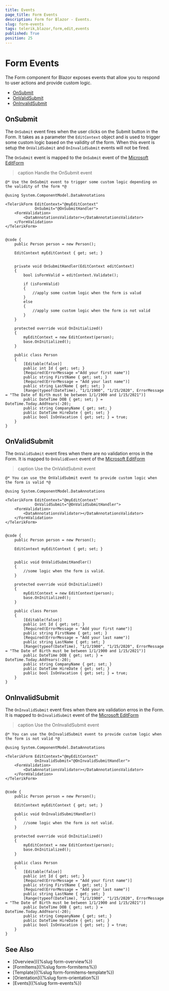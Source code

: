 ```yaml
---
title: Events
page_title: Form Events
description: Form for Blazor - Events.
slug: form-events
tags: telerik,blazor,form,edit,events
published: True
position: 25
---
```


# Form Events

The Form component for Blazor exposes events that allow you to respond to user actions and provide custom logic.

* [OnSubmit](#onsubmit)
* [OnValidSubmit](#onvalidsubmit)
* [OnInvalidSubmit](#oninvalidsubmit)

## OnSubmit

The `OnSubmit` event fires when the user clicks on the Submit button in the Form. It takes as a parameter the `EditContext` object and is used to trigger some custom logic based on the validity of the form. When this event is setup the `OnValidSubmit` and `OnInvalidSubmit` events will not be fired.
  
The `OnSubmit` event is mapped to the `OnSubmit` event of the <a target="_blank" href="https://docs.microsoft.com/en-us/aspnet/core/blazor/forms-validation?view=aspnetcore-5.0#built-in-forms-components">Microsoft EditForm</a>


>caption Handle the OnSubmit event

````CSHTML
@* Use the OnSubmit event to trigger some custom logic depending on the validity of the form *@

@using System.ComponentModel.DataAnnotations 

<TelerikForm EditContext="@myEditContext"
             OnSubmit="@OnSubmitHandler">
    <FormValidation>
        <DataAnnotationsValidator></DataAnnotationsValidator>
    </FormValidation>
</TelerikForm>


@code {
    public Person person = new Person();

    EditContext myEditContext { get; set; }


    private void OnSubmitHandler(EditContext editContext)
    {
        bool isFormValid = editContext.Validate();

        if (isFormValid)
        {
            //apply some custom logic when the form is valud
        }
        else
        {
            //apply some custom logic when the form is not valid
        }
    }

    protected override void OnInitialized()
    {
        myEditContext = new EditContext(person);
        base.OnInitialized();
    }

    public class Person
    {
        [Editable(false)]
        public int Id { get; set; }
        [Required(ErrorMessage ="Add your first name")]
        public string FirstName { get; set; }
        [Required(ErrorMessage = "Add your last name")]
        public string LastName { get; set; }
        [Range(typeof(DateTime), "1/1/1900", "1/15/2020", ErrorMessage = "The Date of Birth must be between 1/1/1900 and 1/15/2021")]
        public DateTime DOB { get; set; } = DateTime.Today.AddYears(-20);
        public string CompanyName { get; set; }
        public DateTime HireDate { get; set; }
        public bool IsOnVacation { get; set; } = true;
    }
}
````

## OnValidSubmit

The `OnValidSubmit` event fires when there are no validation erros in the Form. It is mapped to `OnValidEvent` event of the <a target="_blank" href="https://docs.microsoft.com/en-us/aspnet/core/blazor/forms-validation?view=aspnetcore-5.0#built-in-forms-components">Microsoft EditForm</a>

>caption Use the OnValidSubmit event

````CSHTML
@* You can use the OnValidSubmit event to provide custom logic when the form is valid *@

@using System.ComponentModel.DataAnnotations

<TelerikForm EditContext="@myEditContext"
             OnValidSubmit="@OnValidSubmitHandler">
    <FormValidation>
        <DataAnnotationsValidator></DataAnnotationsValidator>
    </FormValidation>
</TelerikForm>


@code {
    public Person person = new Person();

    EditContext myEditContext { get; set; }


    public void OnValidSubmitHandler()
    {
        //some logic when the form is valid.
    }

    protected override void OnInitialized()
    {
        myEditContext = new EditContext(person);
        base.OnInitialized();
    }

    public class Person
    {
        [Editable(false)]
        public int Id { get; set; }
        [Required(ErrorMessage = "Add your first name")]
        public string FirstName { get; set; }
        [Required(ErrorMessage = "Add your last name")]
        public string LastName { get; set; }
        [Range(typeof(DateTime), "1/1/1900", "1/15/2020", ErrorMessage = "The Date of Birth must be between 1/1/1900 and 1/15/2021")]
        public DateTime DOB { get; set; } = DateTime.Today.AddYears(-20);
        public string CompanyName { get; set; }
        public DateTime HireDate { get; set; }
        public bool IsOnVacation { get; set; } = true;
    }
}
````

## OnInvalidSubmit

The `OnInvalidSubmit` event fires when there are validation erros in the Form. It is mapped to `OnInvalidSubmit` event of the <a target="_blank" href="https://docs.microsoft.com/en-us/aspnet/core/blazor/forms-validation?view=aspnetcore-5.0#built-in-forms-components">Microsoft EditForm</a>

>caption Use the OnInvalidSubmit event

````CSHTML
@* You can use the OnInvalidSubmit event to provide custom logic when the form is not valid *@

@using System.ComponentModel.DataAnnotations

<TelerikForm EditContext="@myEditContext"
             OnInvalidSubmit="@OnInvalidSubmitHandler">
    <FormValidation>
        <DataAnnotationsValidator></DataAnnotationsValidator>
    </FormValidation>
</TelerikForm>


@code {
    public Person person = new Person();

    EditContext myEditContext { get; set; }

    public void OnInvalidSubmitHandler()
    {
        //some logic when the form is not valid.
    }

    protected override void OnInitialized()
    {
        myEditContext = new EditContext(person);
        base.OnInitialized();
    }

    public class Person
    {
        [Editable(false)]
        public int Id { get; set; }
        [Required(ErrorMessage = "Add your first name")]
        public string FirstName { get; set; }
        [Required(ErrorMessage = "Add your last name")]
        public string LastName { get; set; }
        [Range(typeof(DateTime), "1/1/1900", "1/15/2020", ErrorMessage = "The Date of Birth must be between 1/1/1900 and 1/15/2021")]
        public DateTime DOB { get; set; } = DateTime.Today.AddYears(-20);
        public string CompanyName { get; set; }
        public DateTime HireDate { get; set; }
        public bool IsOnVacation { get; set; } = true;
    }
}
````

## See Also

  * [Overview]({%slug form-overview%})
  * [FormItems]({%slug form-formitems%})
  * [Template]({%slug form-formitems-template%})
  * [Orientation]({%slug form-orientation%})
  * [Events]({%slug form-events%})
   
